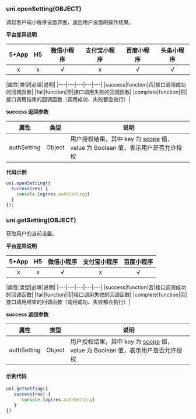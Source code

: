 ### uni.openSetting(OBJECT)

调起客户端小程序设置界面，返回用户设置的操作结果。

**平台差异说明**

|5+App|H5|微信小程序|支付宝小程序|百度小程序|头条小程序|
|:-:|:-:|:-:|:-:|:-:|:-:|
|x|x|√|x|√|√|

|属性|类型|必填|说明|
|---|---|---|---|---|
|success|function|否|接口调用成功的回调函数|
|fail|function|否|接口调用失败的回调函数|
|complete|function|否|接口调用结束的回调函数（调用成功、失败都会执行）|

**success 返回参数**

|属性|类型|说明|
|---|---|---|
|authSetting|Object|用户授权结果，其中 key 为 [scope](/api/other/authorize?id=scope-列表) 值，value 为 Boolean 值，表示用户是否允许授权|

**代码示例**

```javascript
uni.openSetting({
  success(res) {
    console.log(res.authSetting)
  }
});
```

### uni.getSetting(OBJECT)
获取用户的当前设置。

**平台差异说明**

|5+App|H5|微信小程序|支付宝小程序|百度小程序|
|:-:|:-:|:-:|:-:|:-:|
|x|x|√|x|√|

|属性|类型|必填|说明|
|---|---|---|---|---|
|success|function|否|接口调用成功的回调函数|
|fail|function|否|接口调用失败的回调函数|
|complete|function|否|接口调用结束的回调函数（调用成功、失败都会执行）|


**success 返回参数**

|属性|类型|说明|
|---|---|---|
|authSetting|Object|用户授权结果，其中 key 为 [scope](/api/other/authorize?id=scope-列表) 值，value 为 Boolean 值，表示用户是否允许授权|

#### 示例代码
```js
uni.getSetting({
   success(res) {
      console.log(res.authSetting)
   }
})
```
